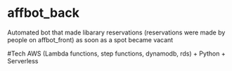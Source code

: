 # affbot_back
Automated bot that made libarary reservations (reservations were made by people on affbot_front) as soon as a spot became vacant


#Tech
AWS (Lambda functions, step functions, dynamodb, rds) + Python + Serverless
